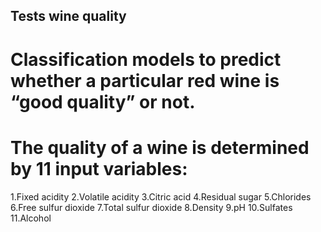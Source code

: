 ## Tests wine quality

# Classification models to predict whether a particular red wine is “good quality” or not.
# The quality of a wine is determined by 11 input variables:
1.Fixed acidity
2.Volatile acidity
3.Citric acid
4.Residual sugar
5.Chlorides
6.Free sulfur dioxide
7.Total sulfur dioxide
8.Density
9.pH
10.Sulfates
11.Alcohol
